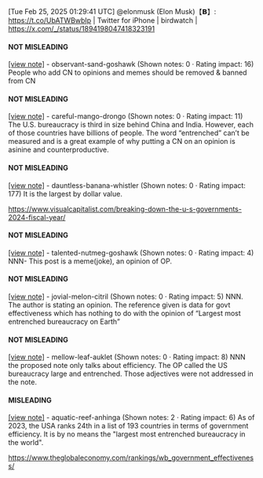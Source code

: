 [Tue Feb 25, 2025 01:29:41 UTC] @elonmusk (Elon Musk)【𝗕】: https://t.co/UbATWBwbIp | Twitter for iPhone | birdwatch | https://x.com/_/status/1894198047418323191

#### NOT MISLEADING

[[view note]](https://x.com/i/birdwatch/n/1894362436381126777) - observant-sand-goshawk (Shown notes: 0 · Rating impact: 16)
People who add CN to opinions and memes should be removed & banned from CN 

#### NOT MISLEADING

[[view note]](https://x.com/i/birdwatch/n/1894355956928036980) - careful-mango-drongo (Shown notes: 0 · Rating impact: 11)
The U.S. bureaucracy is third in size behind China and India.  However, each of those countries have billions of people.  The word “entrenched” can’t be measured and is a great example of why putting a CN on an opinion is asinine and counterproductive.

#### NOT MISLEADING

[[view note]](https://x.com/i/birdwatch/n/1894319666459545898) - dauntless-banana-whistler (Shown notes: 0 · Rating impact: 177)
It is the largest by dollar value.

https://www.visualcapitalist.com/breaking-down-the-u-s-governments-2024-fiscal-year/

#### NOT MISLEADING

[[view note]](https://x.com/i/birdwatch/n/1894222689931596129) - talented-nutmeg-goshawk (Shown notes: 0 · Rating impact: 4)
NNN- This post is a meme(joke), an opinion of OP.

#### NOT MISLEADING

[[view note]](https://x.com/i/birdwatch/n/1894222577733669097) - jovial-melon-citril (Shown notes: 0 · Rating impact: 5)
NNN.  The author is stating an opinion.  The reference given is data for govt effectiveness which has nothing to do with the opinion of “Largest most entrenched bureaucracy on Earth” 

#### NOT MISLEADING

[[view note]](https://x.com/i/birdwatch/n/1894222027575496849) - mellow-leaf-auklet (Shown notes: 0 · Rating impact: 8)
NNN the proposed note only talks about efficiency. The OP called the US bureaucracy large and entrenched. Those adjectives were not addressed in the note. 

#### MISLEADING

[[view note]](https://x.com/i/birdwatch/n/1894219701141868933) - aquatic-reef-anhinga (Shown notes: 2 · Rating impact: 6)
As of 2023, the USA ranks 24th in a list of 193 countries in terms of government efficiency. It is by no means the "largest most entrenched bureaucracy in the world". 

https://www.theglobaleconomy.com/rankings/wb_government_effectiveness/
